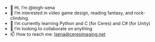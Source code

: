 - 👋 Hi, I’m @leigh-sena
- 👀 I’m interested in video game design, reading fantasy, and rock-climbing.
- 🌱 I’m currently learning Python and C (for Ceres) and C# (for Unity)
- 💞️ I’m looking to collaborate on anything
- 📫 How to reach me: lsena@ceresimaging.net

<!---
leigh-sena/leigh-sena is a ✨ special ✨ repository because its `README.md` (this file) appears on your GitHub profile.
You can click the Preview link to take a look at your changes.
--->
